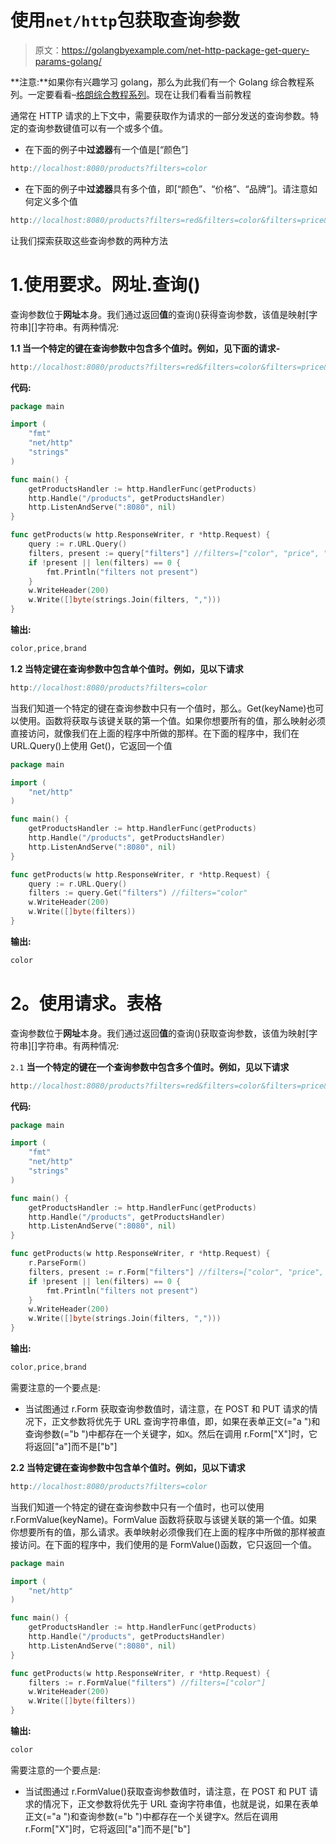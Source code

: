 # 使用`net/http`包获取查询参数

> 原文：<https://golangbyexample.com/net-http-package-get-query-params-golang/>

**注意:**如果你有兴趣学习 golang，那么为此我们有一个 Golang 综合教程系列。一定要看看–[格朗综合教程系列](https://golangbyexample.com/golang-comprehensive-tutorial/)。现在让我们看看当前教程

通常在 HTTP 请求的上下文中，需要获取作为请求的一部分发送的查询参数。特定的查询参数键值可以有一个或多个值。

*   在下面的例子中**过滤器**有一个值是[“颜色”]

```go
http://localhost:8080/products?filters=color
```

*   在下面的例子中**过滤器**具有多个值，即[“颜色”、“价格”、“品牌”]。请注意如何定义多个值

```go
http://localhost:8080/products?filters=red&filters=color&filters=price&filters=brand
```

让我们探索获取这些查询参数的两种方法

# 1.**使用要求。网址.查询()**

查询参数位于**网址**本身。我们通过返回**值**的查询()获得查询参数，该值是映射[字符串][]字符串。有两种情况:

**1.1 当一个特定的键在查询参数中包含多个值时。例如，见下面的请求-**

```go
http://localhost:8080/products?filters=red&filters=color&filters=price&filters=brand
```

**代码:**

```go
package main

import (
    "fmt"
    "net/http"
    "strings"
)

func main() {
    getProductsHandler := http.HandlerFunc(getProducts)
    http.Handle("/products", getProductsHandler)
    http.ListenAndServe(":8080", nil)
}

func getProducts(w http.ResponseWriter, r *http.Request) {
    query := r.URL.Query()
    filters, present := query["filters"] //filters=["color", "price", "brand"]
    if !present || len(filters) == 0 {
        fmt.Println("filters not present")
    }
    w.WriteHeader(200)
    w.Write([]byte(strings.Join(filters, ",")))
}
```

**输出:**

```go
color,price,brand 
```

**1.2 当特定键在查询参数中包含单个值时。例如，见以下请求**

```go
http://localhost:8080/products?filters=color
```

当我们知道一个特定的键在查询参数中只有一个值时，那么。Get(keyName)也可以使用。函数将获取与该键关联的第一个值。如果你想要所有的值，那么映射必须直接访问，就像我们在上面的程序中所做的那样。在下面的程序中，我们在 URL.Query()上使用 Get()，它返回一个值

```go
package main

import (
    "net/http"
)

func main() {
    getProductsHandler := http.HandlerFunc(getProducts)
    http.Handle("/products", getProductsHandler)
    http.ListenAndServe(":8080", nil)
}

func getProducts(w http.ResponseWriter, r *http.Request) {
    query := r.URL.Query()
    filters := query.Get("filters") //filters="color"
    w.WriteHeader(200)
    w.Write([]byte(filters))
}
```

**输出:**

```go
color
```

# **2。使用请求。表格**

查询参数位于**网址**本身。我们通过返回**值**的查询()获取查询参数，该值为映射[字符串][]字符串。有两种情况:

`2.1` **当一个特定的键在一个查询参数中包含多个值时。例如，见以下请求**

```go
http://localhost:8080/products?filters=red&filters=color&filters=price&filters=brand
```

**代码:**

```go
package main

import (
    "fmt"
    "net/http"
    "strings"
)

func main() {
    getProductsHandler := http.HandlerFunc(getProducts)
    http.Handle("/products", getProductsHandler)
    http.ListenAndServe(":8080", nil)
}

func getProducts(w http.ResponseWriter, r *http.Request) {
    r.ParseForm()
    filters, present := r.Form["filters"] //filters=["color", "price", "brand"]
    if !present || len(filters) == 0 {
        fmt.Println("filters not present")
    }
    w.WriteHeader(200)
    w.Write([]byte(strings.Join(filters, ",")))
}
```

**输出:**

```go
color,price,brand
```

需要注意的一个要点是:

*   当试图通过 r.Form 获取查询参数值时，请注意，在 POST 和 PUT 请求的情况下，正文参数将优先于 URL 查询字符串值，即，如果在表单正文(="a ")和查询参数(="b ")中都存在一个关键字，如`X`。然后在调用 r.Form["X"]时，它将返回["a"]而不是["b"]

**2.2 当特定键在查询参数中包含单个值时。例如，见以下请求**

```go
http://localhost:8080/products?filters=color
```

当我们知道一个特定的键在查询参数中只有一个值时，也可以使用 r.FormValue(keyName)。FormValue 函数将获取与该键关联的第一个值。如果你想要所有的值，那么请求。表单映射必须像我们在上面的程序中所做的那样被直接访问。在下面的程序中，我们使用的是 FormValue()函数，它只返回一个值。

```go
package main

import (
    "net/http"
)

func main() {
    getProductsHandler := http.HandlerFunc(getProducts)
    http.Handle("/products", getProductsHandler)
    http.ListenAndServe(":8080", nil)
}

func getProducts(w http.ResponseWriter, r *http.Request) {
    filters := r.FormValue("filters") //filters=["color"]
    w.WriteHeader(200)
    w.Write([]byte(filters))
}
```

**输出:**

```go
color
```

需要注意的一个要点是:

*   当试图通过 r.FormValue()获取查询参数值时，请注意，在 POST 和 PUT 请求的情况下，正文参数将优先于 URL 查询字符串值，也就是说，如果在表单正文(="a ")和查询参数(="b ")中都存在一个关键字`X`。然后在调用 r.Form["X"]时，它将返回["a"]而不是["b"]